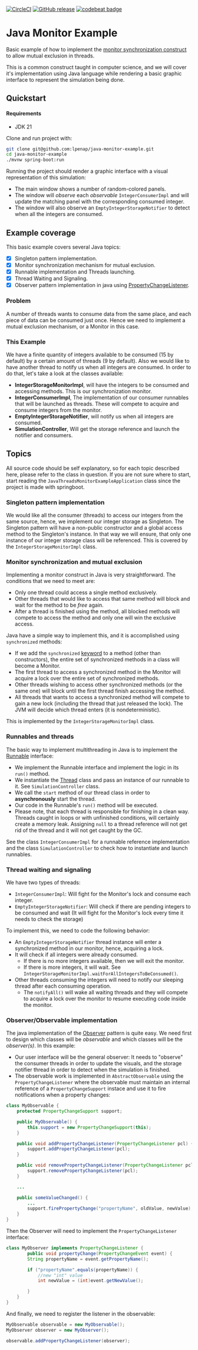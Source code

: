[![CircleCI](https://dl.circleci.com/status-badge/img/circleci/2e6Hm8LHAzuw5AQRrJLyG6/UoewhgzBXwCsmVqmb3sy5o/tree/master.svg?style=svg)](https://dl.circleci.com/status-badge/redirect/circleci/2e6Hm8LHAzuw5AQRrJLyG6/UoewhgzBXwCsmVqmb3sy5o/tree/master)
[![GitHub release](https://img.shields.io/github/release/lpenap/java-monitor-example)](//github.com/lpenap/java-monitor-example/releases/latest)
[![codebeat badge](https://codebeat.co/badges/07bc5a39-cd80-49b7-a006-431ee69f53e5)](https://codebeat.co/projects/github-com-lpenap-java-monitor-example)

# Java Monitor Example
Basic example of how to implement the [monitor synchronization construct](https://en.wikipedia.org/wiki/Monitor_(synchronization))  to allow mutual exclusion in threads.

This is a common construct taught in computer science, and we will cover it's implementation using Java language while rendering a basic graphic interface to represent the simulation being done.

## Quickstart

#### Requirements
* JDK 21

Clone and run project with:
```bash
git clone git@github.com:lpenap/java-monitor-example.git
cd java-monitor-example
./mvnw spring-boot:run
```
Running the project should render a graphic interface with a visual
representation of this simulation:
* The main window shows a number of random-colored panels.
* The window will *observe* each *observable* `IntegerConsumerImpl` and will update the matching panel with the corresponding consumed integer.
* The window will also observe an `EmptyIntegerStorageNotifier` to detect when all the integers are consumed.


## Example coverage
This basic example covers several Java topics:
- [x] Singleton pattern implementation.
- [x] Monitor synchronization mechanism for mutual exclusion.
- [x] Runnable implementation and Threads launching.
- [x] Thread Waiting and Signaling.
 - [x] Observer pattern implementation in java using [PropertyChangeListener](https://docs.oracle.com/en/java/javase/21/docs/api/java.desktop/java/beans/PropertyChangeListener.html).

### Problem
A number of threads wants to consume data from the same place, and each piece of data can be consumed just once. Hence we need to implement a mutual exclusion mechanism, or a Monitor in this case.

### This Example
We have a finite quantity of integers available to be consumed (15 by default) by a certain amount of threads (9 by default). Also we would like to have another thread to notify us when all integers are consumed. In order to do that, let's take a look at the classes available:
* **IntegerStorageMonitorImpl**, will have the integers to be consumed and accessing methods. This is our synchronization monitor.
* **IntegerConsumerImpl**, The implementation of our consumer runnables that will be launched as threads. These will compete to acquire and consume integers from the monitor.
* **EmptyIntegerStorageNotifier**, will notify us when all integers are consumed.
* **SimulationController**, Will get the storage reference and launch the notifier and consumers.


## Topics
All source code should be self explanatory, so for each topic described here, please refer to the class in question. If you are not sure where to start, start reading the `JavaThreadsMonitorExampleApplication` class since the project is made with springboot.

### Singleton pattern implementation
We would like all the consumer (threads) to access our integers from the same source, hence, we implement our integer storage as Singleton.
The Singleton pattern will have a non-public constructor and a global access method to the Singleton's instance. In that way we will ensure, that only one instance of our integer storage class will be referenced.
This is covered by the `IntegerStorageMonitorImpl` class.

### Monitor synchronization and mutual exclusion
Implementing a monitor construct in Java is very straightforward. The conditions that we need to meet are:
* Only one thread could access a single method exclusively.
* Other threads that would like to access that same method will block and wait for the method to be *free* again.
* After a thread is finished using the method, all blocked methods will compete to access the method and only one will win the exclusive access.

Java have a simple way to implement this, and it is accomplished using `synchronized` methods:
* If we add the `synchronized` [keyword](https://docs.oracle.com/javase/tutorial/essential/concurrency/syncmeth.html) to a method (other than constructors), the entire set of synchronized methods in a class will become a Monitor.
* The first thread to access a synchronized method in the Monitor will acquire a lock over the entire set of synchronized methods.
* Other threads wishing to access other synchronized methods (or the same one) will block until the first thread finish accessing the method.
* All threads that wants to access a synchronized method will compete to gain a new lock (including the thread that just released the lock). The JVM will decide which thread enters (it is nondeterministic).

This is implemented by the `IntegerStorageMonitorImpl` class.

### Runnables and threads
 The basic way to implement multithreading in Java is to implement the [Runnable](https://docs.oracle.com/en/java/javase/21/docs/api/java.base/java/lang/Runnable.html) interface:
* We implement the Runnable interface and implement the logic in its `run()` method.
 * We instantiate the [Thread](https://docs.oracle.com/en/java/javase/21/docs/api/java.base/java/lang/Thread.html) class and pass an instance of our runnable to it. See `SimulationController` class.
* We call the `start` method of our thread class in order to **asynchronously** start the thread.
* Our code in the Runnable's `run()` method will be executed.
* Please note, that each thread is responsible for finishing in a clean way. Threads caught in loops or with unfinished conditions, will certainly create a memory leak. Assigning `null` to a thread reference will not get rid of the thread and it will not get caught by the GC.

See the class `IntegerConsumerImpl` for a runnable reference implementation and the class `SimulationController` to check how to instantiate and launch runnables.

### Thread waiting and signaling
We have two types of threads:
* `IntegerConsumerImpl`: Will fight for the Monitor's lock and consume each integer.
* `EmptyIntegerStorageNotifier`: Will check if there are pending integers to be consumed and wait (It will fight for the Monitor's lock every time it needs to check the storage)

To implement this, we need to code the following behavior:

* An `EmptyIntegerStorageNotifier` thread instance will enter a synchronized method in our monitor, hence, acquiring a lock.
* It will check if all integers were already consumed.
  * If there is no more integers available, then we will exit the monitor.
  * If there is more integers, it will wait. See `IntegerStorageMonitorImpl.waitForAllIntegersToBeConsumed()`.
* Other threads consuming the integers will need to notify our sleeping thread after each consuming operation.
  * The `notifyAll()` will wake all waiting threads and they will compete to acquire a lock over the monitor to resume executing code inside the monitor.
  
### Observer/Observable implementation
The java implementation of the [Observer](https://en.wikipedia.org/wiki/Observer_pattern) pattern is quite easy. We need first to design which classes will be *observable* and which classes will be the *observer(s)*. In this example:
* Our user interface will be the general observer: It needs to "observe" the consumer threads in order to update the visuals, and the storage notifier thread in order to detect when the simulation is finished.
* The observable work is implemented in `AbstractObservable` using the `PropertyChangeListener` where the observable must maintain an internal reference of a `PropertyChangeSupport` instace and use it to fire notifications when a property changes:
```java
class MyObservable {
	protected PropertyChangeSupport support;

	public MyObservable() {
		this.support = new PropertyChangeSupport(this);
	}

	public void addPropertyChangeListener(PropertyChangeListener pcl) {
		support.addPropertyChangeListener(pcl);
	}

	public void removePropertyChangeListener(PropertyChangeListener pcl) {
		support.removePropertyChangeListener(pcl);
	}

	...

	public someValueChanged() {
		...
		support.firePropertyChange("propertyName", oldValue, newValue);
	}
}
```
Then the Observer will need to implement the `PropertyChangeListener` interface:
```java
class MyObserver implements PropertyChangeListener {
		public void propertyChange(PropertyChangeEvent event) {
		String propertyName = event.getPropertyName();

		if ("propertyName".equals(propertyName)) {
			//new "int" value
			int newValue = (int)event.getNewValue();

		}
	}
}
```
And finally, we need to register the listener in the observable:
```java
MyObservable observable = new MyObservable();
MyObserver observer = new MyObserver();

observable.addPropertyChangeListener(observer);

```

